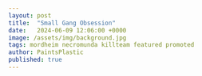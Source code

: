 ```yaml
---
layout: post
title:  "Small Gang Obsession"
date:   2024-06-09 12:06:00 +0000
image: /assets/img/background.jpg
tags: mordheim necromunda killteam featured promoted
author: PaintsPlastic
published: true
---
```

